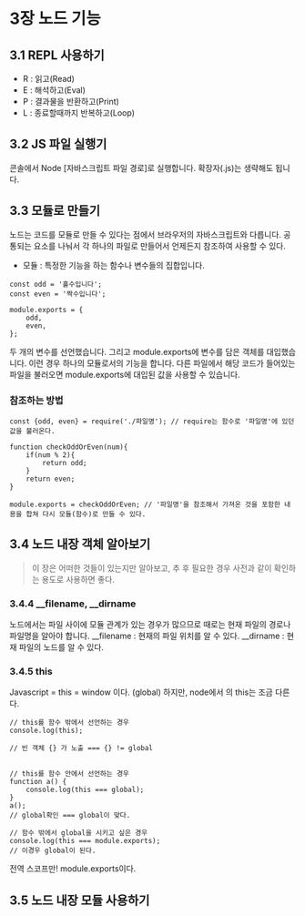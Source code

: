 # 3장 노드 기능
## 3.1 REPL 사용하기

- R : 읽고(Read)
- E : 해석하고(Eval)
- P : 결과물을 반환하고(Print)
- L : 종료할때까지 반복하고(Loop)

## 3.2 JS 파일 실행기
콘솔에서 Node [자바스크립트 파일 경로]로 실행합니다. 확장자(.js)는 생략해도 됩니다.

## 3.3 모듈로 만들기
노드는 코드를 모듈로 만들 수 있다는 점에서 브라우저의 자바스크립트와 다릅니다.
공통되는 요소를 나눠서 각 하나의 파일로 만들어서 언제든지 참조하여 사용할 수 있다.

- 모듈 : 특정한 기능을 하는 함수나 변수들의 집합입니다.

```
const odd = '홀수입니다';
const even = '짝수입니다';

module.exports = {
    odd,
    even,
};
```
두 개의 변수를 선언했습니다. 그리고 module.exports에 변수를 담은 객체를 대입했습니다. 이런 경우 하나의 모듈로서의 기능을 합니다. 다른 파일에서 해당 코드가 들어있는 파일을 불러오면 module.exports에 대입된 값을 사용할 수 있습니다.

### 참조하는 방법
```
const {odd, even} = require('./파일명'); // require는 함수로 '파일명'에 있던 값을 불러온다.

function checkOddOrEven(num){
    if(num % 2){
        return odd;
    }
    return even;
}

module.exports = checkOddOrEven; // '파일명'을 참조해서 가져온 것을 포함한 내용을 합쳐 다시 모듈(함수)로 만들 수 있다.
```

## 3.4 노드 내장 객체 알아보기
> 이 장은 어떠한 것들이 있는지만 알아보고, 추 후 필요한 경우 사전과 같이 확인하는 용도로 사용하면 좋다.

### 3.4.4 __filename, __dirname
노드에서는 파일 사이에 모듈 관계가 있는 경우가 많으므로 때로는 현재 파일의 경로나 파일명을 알아야 합니다.
__filename : 현재의 파일 위치를 알 수 있다.
__dirname : 현재 파일의 노드를 알 수 있다.

### 3.4.5 this
Javascript = this = window 이다. (global)
하지만, node에서 의 this는 조금 다른다.

```
// this를 함수 밖에서 선언하는 경우
console.log(this);

// 빈 객체 {} 가 노출 === {} != global


// this를 함수 안에서 선언하는 경우
function a() {
    console.log(this === global);
}
a();
// global확인 === global이 맞다.

// 함수 밖에서 global을 시키고 싶은 경우
console.log(this === module.exports);
// 이경우 global이 된다.
```

전역 스코프만! module.exports이다.

## 3.5 노드 내장 모듈 사용하기
